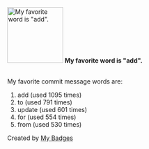 <img src="https://my-badges.github.io/my-badges/favorite-word.png" alt="My favorite word is &quot;add&quot;." title="My favorite word is &quot;add&quot;." width="128">
<strong>My favorite word is &quot;add&quot;.</strong>
<br><br>

My favorite commit message words are:

1. add (used 1095 times)
2. to (used 791 times)
3. update (used 601 times)
4. for (used 554 times)
5. from (used 530 times)


Created by <a href="https://github.com/my-badges/my-badges">My Badges</a>